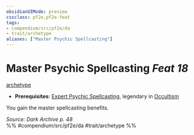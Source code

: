 ```yaml
---
obsidianUIMode: preview
cssclass: pf2e,pf2e-feat
tags:
- compendium/src/pf2e/da
- trait/archetype
aliases: ["Master Psychic Spellcasting"]
---
```

# Master Psychic Spellcasting  *Feat 18*  
[archetype](/rules/traits/archetype.md)  

- **Prerequisites**: [Expert Psychic Spellcasting](/compendium/feats/expert-psychic-spellcasting-da.md), legendary in [Occultism](/compendium/skills.md#Occultism)

You gain the master spellcasting benefits.

*Source: Dark Archive p. 48*  
%% #compendium/src/pf2e/da #trait/archetype %%